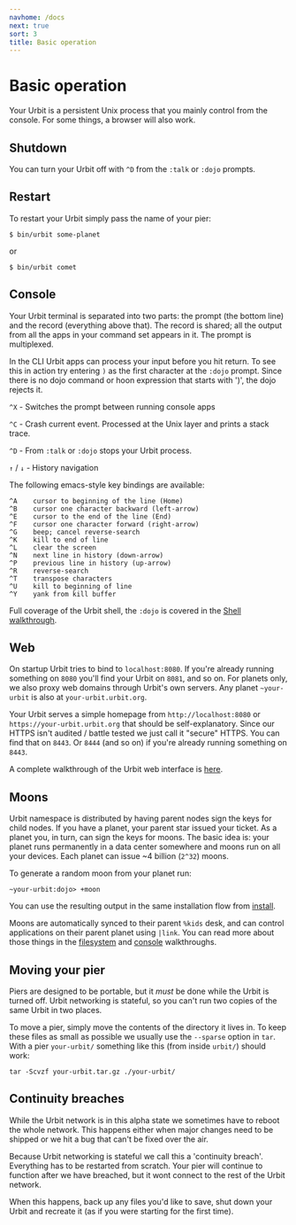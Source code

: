 ```yaml
---
navhome: /docs
next: true
sort: 3
title: Basic operation
---
```


# Basic operation

<div class="row">
<div class="col-md-8">

Your Urbit is a persistent Unix process that you mainly control from the console.  For some things, a browser will also work. 

</div>
</div>

## Shutdown

You can turn your Urbit off with `^D` from the `:talk` or `:dojo` prompts.

## Restart

To restart your Urbit simply pass the name of your pier:

    $ bin/urbit some-planet

or

    $ bin/urbit comet

## Console

Your Urbit terminal is separated into two parts: the prompt (the bottom line) and the record (everything above that).  The record is shared; all the output from all the apps in your command set appears in it.  The prompt is multiplexed.

In the CLI Urbit apps can process your input before you hit return.  To see this in action try entering `)` as the first character at the `:dojo` prompt.  Since there is no dojo command or hoon expression that starts with ')', the dojo rejects it.

`^X` - Switches the prompt between running console apps

`^C` - Crash current event.  Processed at the Unix layer and prints a stack trace.

`^D` - From `:talk` or `:dojo` stops your Urbit process.

`↑` / `↓` - History navigation

The following emacs-style key bindings are available:

    ^A    cursor to beginning of the line (Home)
    ^B    cursor one character backward (left-arrow)
    ^E    cursor to the end of the line (End)
    ^F    cursor one character forward (right-arrow)
    ^G    beep; cancel reverse-search
    ^K    kill to end of line
    ^L    clear the screen
    ^N    next line in history (down-arrow)
    ^P    previous line in history (up-arrow)
    ^R    reverse-search
    ^T    transpose characters
    ^U    kill to beginning of line
    ^Y    yank from kill buffer

Full coverage of the Urbit shell, the `:dojo` is covered in the [Shell walkthrough](/docs/using/shell).

## Web

On startup Urbit tries to bind to `localhost:8080`.  If you're already running something on `8080` you'll find your Urbit on `8081`, and so on.  For planets only, we also proxy web domains through Urbit's own servers.  Any planet `~your-urbit` is also at
`your-urbit.urbit.org`.

Your Urbit serves a simple homepage from `http://localhost:8080` or `https://your-urbit.urbit.org` that should be self-explanatory.  Since our HTTPS isn't audited / battle tested we just call it "secure" HTTPS.  You can find that on `8443`.  Or `8444` (and so on) if you're already running something on `8443`.

A complete walkthrough of the Urbit web interface is [here](/docs/using/web).

## Moons

Urbit namespace is distributed by having parent nodes sign the keys for child nodes.  If you have a planet, your parent star issued your ticket.  As a planet you, in turn, can sign the keys for moons.  The basic idea is: your planet runs permanently in a data center somewhere and moons run on all your devices.  Each planet can issue ~4 billion (`2^32`) moons.

To generate a random moon from your planet run:

    ~your-urbit:dojo> +moon

You can use the resulting output in the same installation flow from [install](/docs/using/install).  

Moons are automatically synced to their parent `%kids` desk, and can control applications on their parent planet using `|link`.  You can read more about those things in the [filesystem](/docs/using/filesystem) and [console](/docs/using/shell) walkthroughs.

## Moving your pier

Piers are designed to be portable, but it *must* be done while the Urbit is turned off.  Urbit networking is stateful, so you can't run two copies of the same Urbit in two places.  

To move a pier, simply move the contents of the directory it lives in.  To keep these files as small as possible we usually use the `--sparse` option in `tar`.  With a pier `your-urbit/` something like this (from inside `urbit/`) should work:

    tar -Scvzf your-urbit.tar.gz ./your-urbit/

## Continuity breaches

While the Urbit network is in this alpha state we sometimes have to reboot the whole network.  This happens either when major changes need to be shipped or we hit a bug that can't be fixed over the air.

Because Urbit networking is stateful we call this a 'continuity breach'.  Everything has to be restarted from scratch.  Your pier will continue to function after we have breached, but it wont connect to the rest of the Urbit network.  

When this happens, back up any files you'd like to save, shut down your Urbit and recreate it (as if you were starting for the first time).
